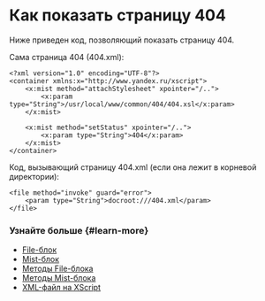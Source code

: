# Как показать страницу 404

Ниже приведен код, позволяющий показать страницу 404.

Сама страница 404 (404.xml):

```
<?xml version="1.0" encoding="UTF-8"?>
<container xmlns:x="http://www.yandex.ru/xscript">
    <x:mist method="attachStylesheet" xpointer="/..">
        <x:param type="String">/usr/local/www/common/404/404.xsl</x:param>
    </x:mist>
   
    <x:mist method="setStatus" xpointer="/..">
        <x:param type="String">404</x:param>
    </x:mist>
</container>
```

Код, вызывающий страницу 404.xml (если она лежит в корневой директории):

```
<file method="invoke" guard="error">
    <param type="String">docroot:///404.xml</param>
</file>
```

### Узнайте больше {#learn-more}
* [File-блок](../concepts/block-file-ov.md)
* [Mist-блок](../concepts/block-mist-ov.md)
* [Методы File-блока](../appendices/block-file-methods.md)
* [Методы Mist-блока](../appendices/block-mist-methods.md)
* [XML-файл на XScript](../concepts/xscript-file-ov.md)